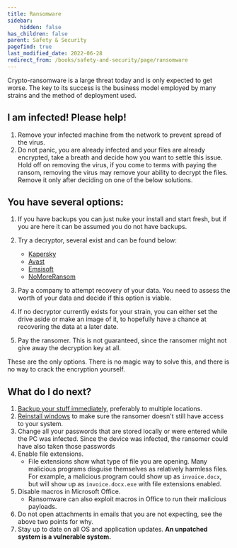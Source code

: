 ```yaml
---
title: Ransomware
sidebar:
    hidden: false
has_children: false
parent: Safety & Security
pagefind: true
last_modified_date: 2022-06-28
redirect_from: /books/safety-and-security/page/ransomware
---
```


Crypto-ransomware is a large threat today and is only expected to get worse. The key to its success is the business model employed by many strains and the method of deployment used.

## I am infected! Please help!
1. Remove your infected machine from the network to prevent spread of the virus.
2. Do not panic, you are already infected and your files are already encrypted, take a breath and decide how you want to settle this issue. Hold off on removing the virus, if you come to terms with paying the ransom, removing the virus may remove your ability to decrypt the files. Remove it only after deciding on one of the below solutions.

## You have several options:
1. If you have backups you can just nuke your install and start fresh, but if you are here it can be assumed you do not have backups.
2. Try a decryptor, several exist and can be found below:
    * [Kapersky](https://noransom.kaspersky.com/) 
    * [Avast](https://www.avast.com/en-gb/ransomware-decryption-tools)
    * [Emsisoft](https://www.emsisoft.com/ransomware-decryption-tools/) 
    * [NoMoreRansom](https://www.nomoreransom.org/en/decryption-tools.html)

3. Pay a company to attempt recovery of your data. You need to assess the worth of your data and decide if this option is viable.
4. If no decryptor currently exists for your strain, you can either set the drive aside or make an image of it, to hopefully have a chance at recovering the data at a later date.
5. Pay the ransomer. This is not guaranteed, since the ransomer might not give away the decryption key at all.

These are the only options. There is no magic way to solve this, and there is no way to crack the encryption yourself.

## What do I do next?
1. [Backup your stuff immediately](/docs/backups), preferably to multiple locations.
2. [Reinstall windows](/docs/installations) to make sure the ransomer doesn't still have access to your system.
6. Change all your passwords that are stored locally or were entered while the PC was infected. Since the device was infected, the ransomer could have also taken those passwords
4. Enable file extensions. 
    * File extensions show what type of file you are opening. Many malicious programs disguise themselves as relatively harmless files. For example, a malicious program could show up as `invoice.docx`, but will show up as `invoice.docx.exe` with file extensions enabled.
5. Disable macros in Microsoft Office. 
    * Ransomware can also exploit macros in Office to run their malicious payloads.
6. Do not open attachments in emails that you are not expecting, see the above two points for why.
7. Stay up to date on all OS and application updates. **An unpatched system is a vulnerable system.**
